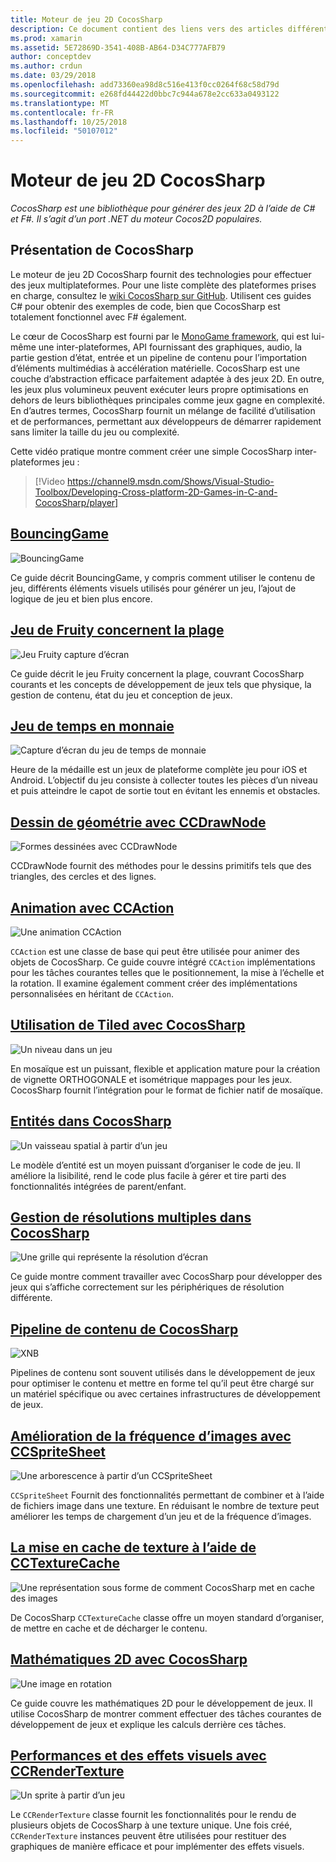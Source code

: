 ```yaml
---
title: Moteur de jeu 2D CocosSharp
description: Ce document contient des liens vers des articles différents sur le développement de jeux avec CocosSharp. Contenu lié décrit des exemples d’applications, dessin, animation et bien plus encore.
ms.prod: xamarin
ms.assetid: 5E72869D-3541-408B-AB64-D34C777AFB79
author: conceptdev
ms.author: crdun
ms.date: 03/29/2018
ms.openlocfilehash: add73360ea98d8c516e413f0cc0264f68c58d79d
ms.sourcegitcommit: e268fd44422d0bbc7c944a678e2cc633a0493122
ms.translationtype: MT
ms.contentlocale: fr-FR
ms.lasthandoff: 10/25/2018
ms.locfileid: "50107012"
---
```

# <a name="cocossharp-2d-game-engine"></a>Moteur de jeu 2D CocosSharp

_CocosSharp est une bibliothèque pour générer des jeux 2D à l’aide de C# et F#. Il s’agit d’un port .NET du moteur Cocos2D populaires._

## <a name="introduction-to-cocossharp"></a>Présentation de CocosSharp

Le moteur de jeu 2D CocosSharp fournit des technologies pour effectuer des jeux multiplateformes. Pour une liste complète des plateformes prises en charge, consultez le [wiki CocosSharp sur GitHub](https://github.com/mono/CocosSharp/wiki).
Utilisent ces guides C# pour obtenir des exemples de code, bien que CocosSharp est totalement fonctionnel avec F# également.

Le cœur de CocosSharp est fourni par le [MonoGame framework](http://www.monogame.net/), qui est lui-même une inter-plateformes, API fournissant des graphiques, audio, la partie gestion d’état, entrée et un pipeline de contenu pour l’importation d’éléments multimédias à accélération matérielle.
CocosSharp est une couche d’abstraction efficace parfaitement adaptée à des jeux 2D.
En outre, les jeux plus volumineux peuvent exécuter leurs propre optimisations en dehors de leurs bibliothèques principales comme jeux gagne en complexité. En d’autres termes, CocosSharp fournit un mélange de facilité d’utilisation et de performances, permettant aux développeurs de démarrer rapidement sans limiter la taille du jeu ou complexité.

Cette vidéo pratique montre comment créer une simple CocosSharp inter-plateformes jeu :

> [!Video https://channel9.msdn.com/Shows/Visual-Studio-Toolbox/Developing-Cross-platform-2D-Games-in-C-and-CocosSharp/player]

## <a name="bouncinggamegraphics-gamescocossharpbouncing-gamemd"></a>[BouncingGame](~/graphics-games/cocossharp/bouncing-game.md)

![BouncingGame](images/bouncing-game.png "BouncingGame")

Ce guide décrit BouncingGame, y compris comment utiliser le contenu de jeu, différents éléments visuels utilisés pour générer un jeu, l’ajout de logique de jeu et bien plus encore.

## <a name="fruity-falls-gamegraphics-gamescocossharpfruity-fallsmd"></a>[Jeu de Fruity concernent la plage](~/graphics-games/cocossharp/fruity-falls.md)

![Jeu Fruity capture d’écran](images/fruity-falls.png "du jeu Fruity capture d’écran")

Ce guide décrit le jeu Fruity concernent la plage, couvrant CocosSharp courants et les concepts de développement de jeux tels que physique, la gestion de contenu, état du jeu et conception de jeux.  

## <a name="coin-time-gamegraphics-gamescocossharpcointimemd"></a>[Jeu de temps en monnaie](~/graphics-games/cocossharp/cointime.md)

![Capture d’écran du jeu de temps de monnaie](images/cointime.png "médaille temps capture d’écran de jeu")

Heure de la médaille est un jeux de plateforme complète jeu pour iOS et Android. L’objectif du jeu consiste à collecter toutes les pièces d’un niveau et puis atteindre le capot de sortie tout en évitant les ennemis et obstacles.

## <a name="drawing-geometry-with-ccdrawnodegraphics-gamescocossharpccdrawnodemd"></a>[Dessin de géométrie avec CCDrawNode](~/graphics-games/cocossharp/ccdrawnode.md)

![Formes dessinées avec CCDrawNode](images/ccdrawnode.png "formes dessinées avec CCDrawNode")

CCDrawNode fournit des méthodes pour le dessins primitifs tels que des triangles, des cercles et des lignes.

## <a name="animating-with-ccactiongraphics-gamescocossharpccactionmd"></a>[Animation avec CCAction](~/graphics-games/cocossharp/ccaction.md)

![Une animation CCAction](images/ccaction.png "CCAction d’une animation")

`CCAction` est une classe de base qui peut être utilisée pour animer des objets de CocosSharp. Ce guide couvre intégré `CCAction` implémentations pour les tâches courantes telles que le positionnement, la mise à l’échelle et la rotation. Il examine également comment créer des implémentations personnalisées en héritant de `CCAction`.

## <a name="using-tiled-with-cocossharpgraphics-gamescocossharptiledmd"></a>[Utilisation de Tiled avec CocosSharp](~/graphics-games/cocossharp/tiled.md)

![Un niveau dans un jeu](images/tiled.png "un niveau dans un jeu")

En mosaïque est un puissant, flexible et application mature pour la création de vignette ORTHOGONALE et isométrique mappages pour les jeux. CocosSharp fournit l’intégration pour le format de fichier natif de mosaïque.

## <a name="entities-in-cocossharpgraphics-gamescocossharpentitiesmd"></a>[Entités dans CocosSharp](~/graphics-games/cocossharp/entities.md)

![Un vaisseau spatial à partir d’un jeu](images/entities.png "un vaisseau spatial à partir d’un jeu")

Le modèle d’entité est un moyen puissant d’organiser le code de jeu. Il améliore la lisibilité, rend le code plus facile à gérer et tire parti des fonctionnalités intégrées de parent/enfant.

## <a name="handling-multiple-resolutions-in-cocossharpgraphics-gamescocossharpresolutionsmd"></a>[Gestion de résolutions multiples dans CocosSharp](~/graphics-games/cocossharp/resolutions.md)

![Une grille qui représente la résolution d’écran](images/resolutions.png "une grille qui représente la résolution d’écran")

Ce guide montre comment travailler avec CocosSharp pour développer des jeux qui s’affiche correctement sur les périphériques de résolution différente.

## <a name="cocossharp-content-pipelinegraphics-gamescocossharpcontent-pipelineindexmd"></a>[Pipeline de contenu de CocosSharp](~/graphics-games/cocossharp/content-pipeline/index.md)

![XNB](images/content-pipeline.png "XNB")

Pipelines de contenu sont souvent utilisés dans le développement de jeux pour optimiser le contenu et mettre en forme tel qu’il peut être chargé sur un matériel spécifique ou avec certaines infrastructures de développement de jeux.

## <a name="improving-frame-rate-with-ccspritesheetgraphics-gamescocossharpccspritesheetmd"></a>[Amélioration de la fréquence d’images avec CCSpriteSheet](~/graphics-games/cocossharp/ccspritesheet.md)

![Une arborescence à partir d’un CCSpriteSheet](images/ccspritesheet.png "une arborescence à partir d’un CCSpriteSheet")

`CCSpriteSheet` Fournit des fonctionnalités permettant de combiner et à l’aide de fichiers image dans une texture. En réduisant le nombre de texture peut améliorer les temps de chargement d’un jeu et de la fréquence d’images.

## <a name="texture-caching-using-cctexturecachegraphics-gamescocossharptexture-cachemd"></a>[La mise en cache de texture à l’aide de CCTextureCache](~/graphics-games/cocossharp/texture-cache.md)

![Une représentation sous forme de comment CocosSharp met en cache des images](images/texture-cache.png "une représentation sous forme de comment CocosSharp met en cache des images")

De CocosSharp `CCTextureCache` classe offre un moyen standard d’organiser, de mettre en cache et de décharger le contenu. 

## <a name="2d-math-with-cocossharpgraphics-gamescocossharpmathmd"></a>[Mathématiques 2D avec CocosSharp](~/graphics-games/cocossharp/math.md)

![Une image en rotation](images/math.png "une image en rotation")

Ce guide couvre les mathématiques 2D pour le développement de jeux. Il utilise CocosSharp de montrer comment effectuer des tâches courantes de développement de jeux et explique les calculs derrière ces tâches.

## <a name="performance-and-visual-effects-with-ccrendertexturegraphics-gamescocossharpccrendertexturemd"></a>[Performances et des effets visuels avec CCRenderTexture](~/graphics-games/cocossharp/ccrendertexture.md)

![Un sprite à partir d’un jeu](images/ccrendertexture.png "un sprite à partir d’un jeu")

Le `CCRenderTexture` classe fournit les fonctionnalités pour le rendu de plusieurs objets de CocosSharp à une texture unique. Une fois créé, `CCRenderTexture` instances peuvent être utilisées pour restituer des graphiques de manière efficace et pour implémenter des effets visuels.
